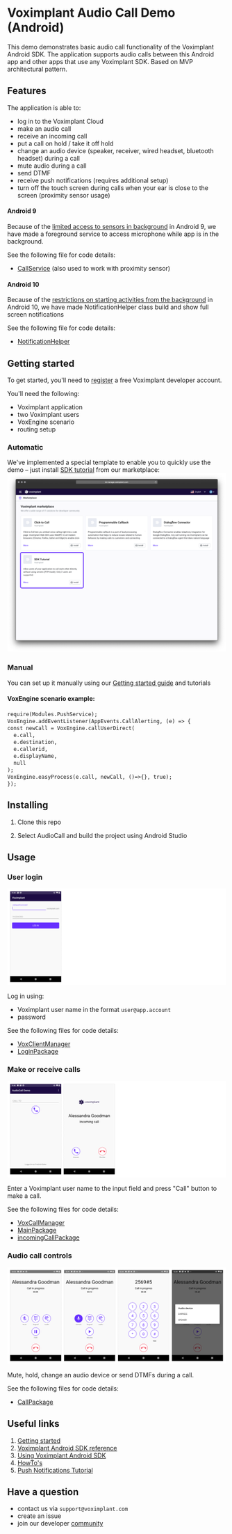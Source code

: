 # Voximplant Audio Call Demo (Android)

This demo demonstrates basic audio call functionality of the Voximplant Android SDK. 
The application supports audio calls between this Android app and other apps that use any Voximplant SDK.
Based on MVP architectural pattern.

## Features
The application is able to:
- log in to the Voximplant Cloud
- make an audio call
- receive an incoming call
- put a call on hold / take it off hold
- change an audio device (speaker, receiver, wired headset, bluetooth headset) during a call
- mute audio during a call
- send DTMF
- receive push notifications (requires additional setup)
- turn off the touch screen during calls when your ear is close to the screen (proximity sensor usage)

#### Android 9
Because of the [limited access to sensors in background](https://developer.android.com/about/versions/pie/android-9.0-changes-all#bg-sensor-access) in Android 9,
we have made a foreground service to access microphone while app is in the background.

See the following file for code details:
- [CallService](src/main/java/com/voximplant/demos/audiocall/ui/call/CallService.java) (also used to work with proximity sensor)

#### Android 10
Because of the [restrictions on starting activities from the background](https://developer.android.com/guide/components/activities/background-starts) in Android 10,
we have made NotificationHelper class build and show full screen notifications

See the following file for code details:
- [NotificationHelper](src/main/java/com/voximplant/demos/audiocall/utils/NotificationHelper.java)

## Getting started
To get started, you'll need to [register](https://voximplant.com) a free Voximplant developer account.

You'll need the following:
- Voximplant application
- two Voximplant users
- VoxEngine scenario
- routing setup

### Automatic
We've implemented a special template to enable you to quickly use the demo – just 
install [SDK tutorial](https://manage.voximplant.com/marketplace/sdk_tutorial) from our marketplace:
![marketplace](screenshots/market.png)

### Manual
You can set up it manually using our [Getting started guide](https://voximplant.com/docs/introduction) and tutorials

#### VoxEngine scenario example:
  ```
  require(Modules.PushService);
  VoxEngine.addEventListener(AppEvents.CallAlerting, (e) => {
  const newCall = VoxEngine.callUserDirect(
    e.call, 
    e.destination,
    e.callerid,
    e.displayName,
    null
  );
  VoxEngine.easyProcess(e.call, newCall, ()=>{}, true);
  });
  ```

## Installing
1. Clone this repo 

2. Select AudioCall and build the project using Android Studio

## Usage

### User login
![login](screenshots/login.png)

Log in using:
* Voximplant user name in the format `user@app.account`
* password

See the following files for code details:
- [VoxClientManager](src/main/java/com/voximplant/demos/audiocall/manager/VoxClientManager.java)
- [LoginPackage](src/main/java/com/voximplant/demos/audiocall/ui/login)

### Make or receive calls
![call](screenshots/call.png)

Enter a Voximplant user name to the input field and press "Call" button to make a call.

See the following files for code details:
- [VoxCallManager](src/main/java/com/voximplant/demos/audiocall/manager/VoxCallManager.java)
- [MainPackage](src/main/java/com/voximplant/demos/audiocall/ui/main)
- [incomingCallPackage](src/main/java/com/voximplant/demos/audiocall/ui/incomingcall)

### Audio call controls
![inCall](screenshots/inCall.png)

Mute, hold, change an audio device or send DTMFs during a call.

See the following files for code details:
- [CallPackage](src/main/java/com/voximplant/demos/audiocall/ui/call)

## Useful links
1. [Getting started](https://voximplant.com/docs/introduction)
2. [Voximplant Android SDK reference](https://voximplant.com/docs/references/androidsdk)
3. [Using Voximplant Android SDK](https://voximplant.com/docs/introduction/integration/adding_sdks/installing/android_sdk)
4. [HowTo's](https://voximplant.com/blog/howto) 
5. [Push Notifications Tutorial](https://voximplant.com/docs/introduction/integration/adding_sdks/push_notifications/android_sdk)

## Have a question
- contact us via `support@voximplant.com`
- create an issue
- join our developer [community](https://discord.gg/sfCbT5u)